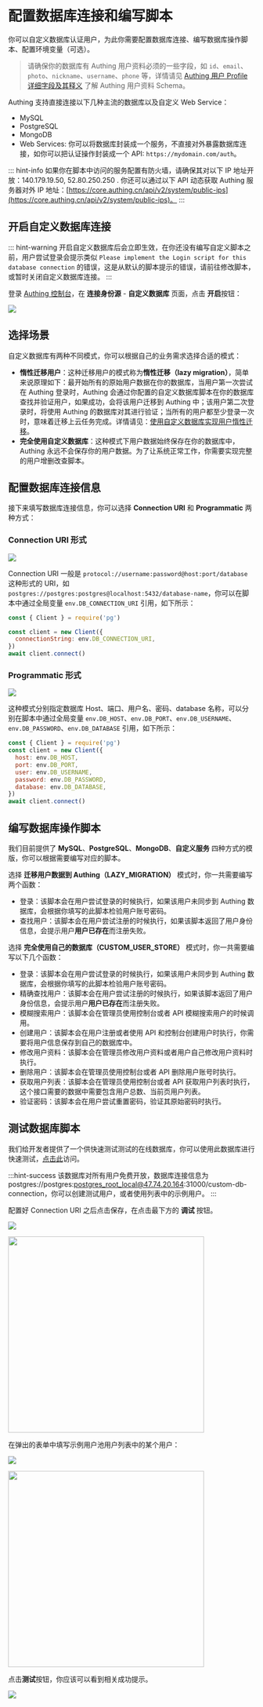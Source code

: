 # 配置数据库连接和编写脚本

<LastUpdated/>

<!-- ::: hint-warning
只有**企业版**用户能够使用连接自定义数据库功能，详情请见 [https://authing.cn/pricing](https://authing.cn/pricing)。如果你想试用，请联系 <a href="mailto:csm@authing.cn">Authing 售后服务人员</a>。
::: -->

你可以自定义数据库认证用户，为此你需要配置数据库连接、编写数据库操作脚本、配置环境变量（可选）。

> 请确保你的数据库有 Authing 用户资料必须的一些字段，如 `id`、`email`、`photo`、`nickname`、`username`、`phone` 等，详情请见 [Authing 用户 Profile 详细字段及其释义](/guides/user/user-profile.md) 了解 Authing 用户资料 Schema。

Authing 支持直接连接以下几种主流的数据库以及自定义 Web Service：

- MySQL
- PostgreSQL
- MongoDB
- Web Services: 你可以将数据库封装成一个服务，不直接对外暴露数据库连接，如你可以把认证操作封装成一个 API: `https://mydomain.com/auth`。

::: hint-info
如果你在脚本中访问的服务配置有防火墙，请确保其对以下 IP 地址开放：140.179.19.50, 52.80.250.250 . 你还可以通过以下 API 动态获取 Authing 服务器对外 IP 地址：[https://core.authing.cn/api/v2/system/public-ips](https://core.authing.cn/api/v2/system/public-ips)。
:::

## 开启自定义数据库连接

::: hint-warning
开启自定义数据库后会立即生效，在你还没有编写自定义脚本之前，用户尝试登录会提示类似 `Please implement the Login script for this database connection` 的错误，这是从默认的脚本提示的错误，请前往修改脚本，或暂时关闭自定义数据库连接。
:::

登录 [Authing 控制台](https://console.authing.cn/console/userpool)，在 **连接身份源** - **自定义数据库** 页面，点击 **开启**按钮：

![](https://cdn.authing.cn/img/20210111180702.png)

## 选择场景

自定义数据库有两种不同模式，你可以根据自己的业务需求选择合适的模式：

- **惰性迁移用户**：这种迁移用户的模式称为**惰性迁移（lazy migration）**，简单来说原理如下：最开始所有的原始用户数据在你的数据库，当用户第一次尝试在 Authing 登录时，Authing 会通过你配置的自定义数据库脚本在你的数据库查找并验证用户，如果成功，会将该用户迁移到 Authing 中；该用户第二次登录时，将使用 Authing 的数据库对其进行验证；当所有的用户都至少登录一次时，意味着迁移上云任务完成。详情请见：[使用自定义数据库实现用户惰性迁移](https://docs.authing.co/connections/custom-db/lazy-migrations.html)。
- **完全使用自定义数据库**：这种模式下用户数据始终保存在你的数据库中，Authing 永远不会保存你的用户数据。为了让系统正常工作，你需要实现完整的用户增删改查脚本。

## 配置数据库连接信息

接下来填写数据库连接信息，你可以选择 **Connection URI** 和 **Programmatic** 两种方式：

### Connection URI 形式

![](https://cdn.authing.cn/blog/20201130162731.png)

Connection URI 一般是 `protocol://username:password@host:port/database` 这种形式的 URI，如 `postgres://postgres:postgres@localhost:5432/database-name`，你可以在脚本中通过全局变量 `env.DB_CONNECTION_URI` 引用，如下所示：

```javascript
const { Client } = require('pg')

const client = new Client({
  connectionString: env.DB_CONNECTION_URI,
})
await client.connect()
```

### Programmatic 形式

![](https://cdn.authing.cn/blog/20201130162823.png)

这种模式分别指定数据库 Host、端口、用户名、密码、database 名称，可以分别在脚本中通过全局变量 `env.DB_HOST`、`env.DB_PORT`、`env.DB_USERNAME`、`env.DB_PASSWORD`、`env.DB_DATABASE` 引用，如下所示：

```javascript
const { Client } = require('pg')
const client = new Client({
  host: env.DB_HOST,
  port: env.DB_PORT,
  user: env.DB_USERNAME,
  password: env.DB_PASSWORD,
  database: env.DB_DATABASE,
})
await client.connect()
```

## 编写数据库操作脚本

我们目前提供了 **MySQL**、**PostgreSQL**、**MongoDB**、**自定义服务** 四种方式的模版，你可以根据需要编写对应的脚本。

选择 **迁移用户数据到 Authing（LAZY_MIGRATION）** 模式时，你一共需要编写两个函数：

- 登录：该脚本会在用户尝试登录的时候执行，如果该用户未同步到 Authing 数据库，会根据你填写的此脚本检验用户账号密码。
- 查找用户：该脚本会在用户尝试注册的时候执行，如果该脚本返回了用户身份信息，会提示用户**用户已存在**而注册失败。

选择 **完全使用自己的数据库（CUSTOM_USER_STORE）** 模式时，你一共需要编写以下几个函数：

- 登录：该脚本会在用户尝试登录的时候执行，如果该用户未同步到 Authing 数据库，会根据你填写的此脚本检验用户账号密码。
- 精确查找用户：该脚本会在用户尝试注册的时候执行，如果该脚本返回了用户身份信息，会提示用户**用户已存在**而注册失败。
- 模糊搜索用户：该脚本会在管理员使用控制台或者 API 模糊搜索用户的时候调用。
- 创建用户：该脚本会在用户注册或者使用 API 和控制台创建用户时执行，你需要将用户信息保存到自己的数据库中。
- 修改用户资料：该脚本会在管理员修改用户资料或者用户自己修改用户资料时执行。
- 删除用户：该脚本会在管理员使用控制台或者 API 删除用户账号时执行。
- 获取用户列表：该脚本会在管理员使用控制台或者 API 获取用户列表时执行，这个接口需要的数据中需要包含用户总数、当前页用户列表。
- 验证密码：该脚本会在用户尝试重置密码，验证其原始密码时执行。

<StackSelector snippet="script-template" selectLabel="选择脚本名称" :order="['login', 'getUser', 'searchUser', 'createUser', 'updateUser', 'deleteUser', 'listUsers', 'validatePassword']"/>

## 测试数据库脚本

我们给开发者提供了一个供快速测试测试的在线数据库，你可以使用此数据库进行快速测试，[点击此](https://db-connections.authing.cn)访问。

:::hint-success
该数据库对所有用户免费开放，数据库连接信息为 postgres://postgres:postgres_root_local@47.74.20.164:31000/custom-db-connection，你可以创建测试用户，或者使用列表中的示例用户。
:::

配置好 Connection URI 之后点击保存，在点击最下方的 **调试** 按钮。

![](https://cdn.authing.cn/blog/20201130173258.png)

<img src="https://cdn.authing.cn/blog/20201130173519.png" height="400px" />

在弹出的表单中填写示例用户池用户列表中的某个用户：

![](https://cdn.authing.cn/blog/20201130173505.png)

<img src="https://cdn.authing.cn/blog/20201130174003.png" height="400px" />

点击**测试**按钮，你应该可以看到相关成功提示。

![](https://cdn.authing.cn/blog/20201130173939.png)
